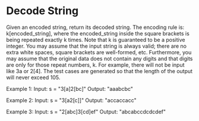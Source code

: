 # Decode String
Given an encoded string, return its decoded string.
The encoding rule is: k[encoded_string], where the encoded_string inside the square brackets is
being repeated exactly k times. Note that k is guaranteed to be a positive integer.
You may assume that the input string is always valid; there are no extra white spaces, square
brackets are well-formed, etc. Furthermore, you may assume that the original data does not
contain any digits and that digits are only for those repeat numbers, k. For example, there will
not be input like 3a or 2[4].
The test cases are generated so that the length of the output will never exceed 105.

Example 1:
Input: s = "3[a]2[bc]"
Output: "aaabcbc"

Example 2:
Input: s = "3[a2[c]]"
Output: "accaccacc"

Example 3:
Input: s = "2[abc]3[cd]ef"
Output: "abcabccdcdcdef"
